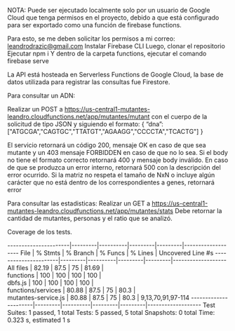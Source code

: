 NOTA: Puede ser ejecutado localmente solo por un usuario de Google Cloud que tenga permisos en el proyecto, debido a que está configurado para ser exportado como una función de firebase functions.



Para esto, se me deben solicitar los permisos a mi correo: leandrodrazic@gmail.com
Instalar Firebase CLI
Luego, clonar el repositorio
Ejecutar npm i
Y dentro de la carpeta functions, ejecutar el comando firebase serve





La API está hosteada en Serverless Functions de Google Cloud, la base de datos utilizada para registrar las consultas fue Firestore.

Para consultar un ADN:

Realizar un POST a https://us-central1-mutantes-leandro.cloudfunctions.net/app/mutantes/mutant
con el cuerpo de la solicitud de tipo JSON y siguiendo el formato: 
{
“dna”:["ATGCGA","CAGTGC","TTATGT","AGAAGG","CCCCTA","TCACTG"]
}

El servicio retornará un código 200, mensaje OK en caso de que sea mutante y un 403 mensaje FORBIDDEN en caso de que no lo sea.
Si el body no tiene el formato correcto retornará 400 y mensaje body inválido.
En caso de que se produzca un error interno, retornará 500 con la descripción del error ocurrido.
Si la matriz no respeta el tamaño de NxN o incluye algún carácter que no está dentro de los correspondientes a genes, retornará error

Para consultar las estadisticas:
Realizar un GET a https://us-central1-mutantes-leandro.cloudfunctions.net/app/mutantes/stats
Debe retornar la cantidad de mutantes, personas y el ratio que se analizó.


Coverage de los tests.

----------------------|---------|----------|---------|---------|-------------------
File                  | % Stmts | % Branch | % Funcs | % Lines | Uncovered Line #s 
----------------------|---------|----------|---------|---------|-------------------
All files             |   82.19 |     87.5 |      75 |   81.69 |                   
 functions            |     100 |      100 |     100 |     100 |                   
  dbfs.js             |     100 |      100 |     100 |     100 |                   
 functions/services   |   80.88 |     87.5 |      75 |    80.3 |                   
  mutantes-service.js |   80.88 |     87.5 |      75 |    80.3 | 9,13,70,91,97-114 
----------------------|---------|----------|---------|---------|-------------------
Test Suites: 1 passed, 1 total
Tests:       5 passed, 5 total
Snapshots:   0 total
Time:        0.323 s, estimated 1 s
